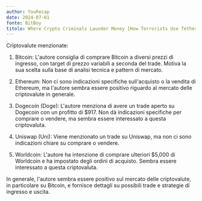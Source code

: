 ```yaml
---
author: YouRecap
date: 2024-07-01
fonte: BitBoy
titolo: Where Crypto Criminals Launder Money [How Terrorists Use Tether]
---
```


Criptovalute menzionate:

1. Bitcoin: L'autore consiglia di comprare Bitcoin a diversi prezzi di ingresso, con target di prezzo variabili a seconda del trade. Motiva la sua scelta sulla base di analisi tecnica e pattern di mercato.

2. Ethereum: Non ci sono indicazioni specifiche sull'acquisto o la vendita di Ethereum, ma l'autore sembra essere positivo riguardo al mercato delle criptovalute in generale.

3. Dogecoin (Doge): L'autore menziona di avere un trade aperto su Dogecoin con un profitto di $917. Non dà indicazioni specifiche per comprare o vendere, ma sembra essere interessato a questa criptovaluta.

4. Uniswap (Uni): Viene menzionato un trade su Uniswap, ma non ci sono indicazioni chiare su comprare o vendere.

5. Worldcoin: L'autore ha intenzione di comprare ulteriori $5,000 di Worldcoin e ha impostato degli ordini di acquisto. Sembra essere interessato a questa criptovaluta.

In generale, l'autore sembra essere positivo sul mercato delle criptovalute, in particolare su Bitcoin, e fornisce dettagli su possibili trade e strategie di ingresso e uscita.
